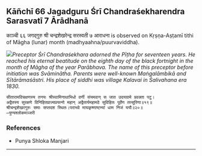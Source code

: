 ## Kāñchī 66 Jagadguru Śrī Chandraśekharendra Sarasvatī 7 Ārādhanā
काञ्ची ६६ जगद्गुरु श्री चन्द्रशेखरेन्द्र सरस्वती ७ आराधना is observed on Kṛṣṇa-Aṣṭamī tithi of Māgha (lunar) month (madhyaahna/puurvaviddha).

_![](https://github.com/sanskrit-coders/jyotisha/blob/master/jyotisha/panchangam/temporal/festival/images/kanchi-jagadgurus/jagadguru-66.jpg)Preceptor Śrī Chandraśekhara adorned the Pīṭha for seventeen years. He reached his eternal beatitude on the eighth day of the black fortnight in the month of Māgha of the year Parābhava. The name of this preceptor before initiation was Svāminātha. Parents were well-known Maṅgalāmbikā and Sītārāmaśāstri. His place of siddhi was village Kalavai in Śalivahana era 1830._

```
सीतारामविचक्षणस्य तनयः श्रीस्वामिनाथाभिधो वर्णी संयमवान् स जात उदयग्रामे प्रवक्ता पटु।
अद्वैतस्य सुरक्षणे विनिहितप्राज्यप्रयत्नो महान् अद्वैतार्यमहामठे सुविहितः पूर्वेण तत्सूरिणा॥१९॥
श्रीचन्द्रशेखरगुरुः समाः सप्तदश स्थितः।पराभवे माघकृष्णाष्टम्यां धाम निजं ययौ॥२०॥
—पुण्यश्लोकमञ्जरी
```
### References
* Punya Shloka Manjari


---
